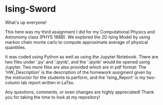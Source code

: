 # Ising-Sword

What's up everyone!

This here was my third assignment I did for my Computational Physics and Astronomy class (PHYS 188B). We explored the 2D Ising Model by using markov chain monte carlo to compute approximate average of physical quantities.

It was coded using Python as well as using the Jupyter Notebook. There are two files under '.py' and '.ipynb', and the '.ipynb' would be opened using Jupyter. Two more files are also provided which are in pdf format: The 'HW_Description' is the description of the homework assigment given by the instructor for the students to perform, and the 'Ising_Report' is my two-column lab report written in LaTex.

Any questions, comments, or even changes are highly appreciated! Thank you for taking the time to look at my repository!


